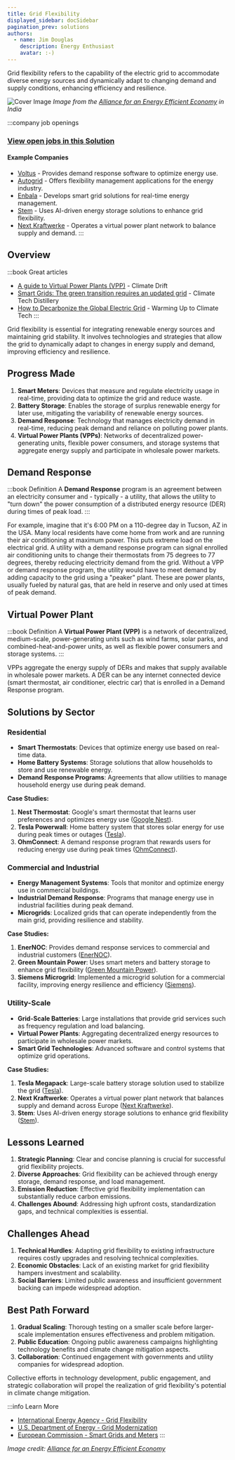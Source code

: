 ```yaml
---
title: Grid Flexibility
displayed_sidebar: docSidebar
pagination_prev: solutions
authors:
  - name: Jim Douglas
    description: Energy Enthusiast
    avatar: :-)
---
```


Grid flexibility refers to the capability of the electric grid to accommodate diverse energy sources and dynamically adapt to changing demand and supply conditions, enhancing efficiency and resilience.

![Cover Image](../static/img/grid-flexibility.jpg)
*Image from the [Alliance for an Energy Efficient Economy](https://aeee.in/why-indian-grid-operators-need-to-acknowledge-demand-flexibility-for-optimal-grid-operation/) in India*

:::company job openings
### [View open jobs in this Solution](https://climatebase.org/jobs?l=&q=&drawdown_solutions=Grid+Flexibility)
#### Example Companies
- [Voltus](https://voltus.co) - Provides demand response software to optimize energy use.
- [Autogrid](https://www.auto-grid.com) - Offers flexibility management applications for the energy industry.
- [Enbala](https://www.enbala.com) - Develops smart grid solutions for real-time energy management.
- [Stem](https://www.stem.com) - Uses AI-driven energy storage solutions to enhance grid flexibility.
- [Next Kraftwerke](https://www.next-kraftwerke.com) - Operates a virtual power plant network to balance supply and demand.
:::

## Overview
:::book Great articles
- [A guide to Virtual Power Plants (VPP)](https://climatedrift.substack.com/p/a-guide-to-virtual-power-plants-vpp) - Climate Drift
- [Smart Grids: The green transition requires an updated grid](https://www.climatetechdistillery.com/p/22-smart-grids) - Climate Tech Distillery
- [How to Decarbonize the Global Electric Grid](https://warminguptoclimatetech.substack.com/p/how-to-decarbonize-the-global-electric-grid) - Warming Up to Climate Tech
:::



Grid flexibility is essential for integrating renewable energy sources and maintaining grid stability. It involves technologies and strategies that allow the grid to dynamically adapt to changes in energy supply and demand, improving efficiency and resilience.

## Progress Made

1. **Smart Meters**: Devices that measure and regulate electricity usage in real-time, providing data to optimize the grid and reduce waste.
2. **Battery Storage**: Enables the storage of surplus renewable energy for later use, mitigating the variability of renewable energy sources.
3. **Demand Response**: Technology that manages electricity demand in real-time, reducing peak demand and reliance on polluting power plants.
4. **Virtual Power Plants (VPPs)**: Networks of decentralized power-generating units, flexible power consumers, and storage systems that aggregate energy supply and participate in wholesale power markets.

## Demand Response

:::book Definition
A **Demand Response** program is an agreement between an electricity consumer and - typically - a utility, that allows the utility to "turn down" the power consumption of a distributed energy resource (DER) during times of peak load.
:::

For example, imagine that it's 6:00 PM on a 110-degree day in Tucson, AZ in the USA. Many local residents have come home from work and are running their air conditioning at maximum power. This puts extreme load on the electrical grid. A utility with a demand response program can signal enrolled air conditioning units to change their thermostats from 75 degrees to 77 degrees, thereby reducing electricity demand from the grid. Without a VPP or demand response program, the utility would have to meet demand by adding capacity to the grid using a "peaker" plant. These are power plants, usually fueled by natural gas, that are held in reserve and only used at times of peak demand.

## Virtual Power Plant

:::book Definition
A **Virtual Power Plant (VPP)** is a network of decentralized, medium-scale, power-generating units such as wind farms, solar parks, and combined-heat-and-power units, as well as flexible power consumers and storage systems. 
:::

VPPs aggregate the energy supply of DERs and makes that supply available in wholesale power markets. A DER can be any internet connected device (smart thermostat, air conditioner, electric car) that is enrolled in a Demand Response program.

## Solutions by Sector

### Residential
- **Smart Thermostats**: Devices that optimize energy use based on real-time data.
- **Home Battery Systems**: Storage solutions that allow households to store and use renewable energy.
- **Demand Response Programs**: Agreements that allow utilities to manage household energy use during peak demand.

**Case Studies:**
1. **Nest Thermostat**: Google's smart thermostat that learns user preferences and optimizes energy use ([Google Nest](https://store.google.com/product/nest_thermostat)).
2. **Tesla Powerwall**: Home battery system that stores solar energy for use during peak times or outages ([Tesla](https://www.tesla.com/powerwall)).
3. **OhmConnect**: A demand response program that rewards users for reducing energy use during peak times ([OhmConnect](https://www.ohmconnect.com)).

### Commercial and Industrial
- **Energy Management Systems**: Tools that monitor and optimize energy use in commercial buildings.
- **Industrial Demand Response**: Programs that manage energy use in industrial facilities during peak demand.
- **Microgrids**: Localized grids that can operate independently from the main grid, providing resilience and stability.

**Case Studies:**
1. **EnerNOC**: Provides demand response services to commercial and industrial customers ([EnerNOC](https://www.enernoc.com)).
2. **Green Mountain Power**: Uses smart meters and battery storage to enhance grid flexibility ([Green Mountain Power](https://www.greenmountainpower.com)).
3. **Siemens Microgrid**: Implemented a microgrid solution for a commercial facility, improving energy resilience and efficiency ([Siemens](https://new.siemens.com/global/en/products/energy/microgrids.html)).

### Utility-Scale
- **Grid-Scale Batteries**: Large installations that provide grid services such as frequency regulation and load balancing.
- **Virtual Power Plants**: Aggregating decentralized energy resources to participate in wholesale power markets.
- **Smart Grid Technologies**: Advanced software and control systems that optimize grid operations.

**Case Studies:**
1. **Tesla Megapack**: Large-scale battery storage solution used to stabilize the grid ([Tesla](https://www.tesla.com/megapack)).
2. **Next Kraftwerke**: Operates a virtual power plant network that balances supply and demand across Europe ([Next Kraftwerke](https://www.next-kraftwerke.com)).
3. **Stem**: Uses AI-driven energy storage solutions to enhance grid flexibility ([Stem](https://www.stem.com)).

## Lessons Learned

1. **Strategic Planning**: Clear and concise planning is crucial for successful grid flexibility projects.
2. **Diverse Approaches**: Grid flexibility can be achieved through energy storage, demand response, and load management.
3. **Emission Reduction**: Effective grid flexibility implementation can substantially reduce carbon emissions.
4. **Challenges Abound**: Addressing high upfront costs, standardization gaps, and technical complexities is essential.

## Challenges Ahead

1. **Technical Hurdles**: Adapting grid flexibility to existing infrastructure requires costly upgrades and resolving technical complexities.
2. **Economic Obstacles**: Lack of an existing market for grid flexibility hampers investment and scalability.
3. **Social Barriers**: Limited public awareness and insufficient government backing can impede widespread adoption.

## Best Path Forward

1. **Gradual Scaling**: Thorough testing on a smaller scale before larger-scale implementation ensures effectiveness and problem mitigation.
2. **Public Education**: Ongoing public awareness campaigns highlighting technology benefits and climate change mitigation aspects.
3. **Collaboration**: Continued engagement with governments and utility companies for widespread adoption.

Collective efforts in technology development, public engagement, and strategic collaboration will propel the realization of grid flexibility's potential in climate change mitigation.

:::info Learn More
- [International Energy Agency - Grid Flexibility](https://www.iea.org/reports/grid-flexibility)
- [U.S. Department of Energy - Grid Modernization](https://www.energy.gov/grid-modernization-initiative)
- [European Commission - Smart Grids and Meters](https://ec.europa.eu/energy/topics/markets-and-consumers/smart-grids-and-meters_en)
:::

*Image credit: [Alliance for an Energy Efficient Economy](https://aeee.in/why-indian-grid-operators-need-to-acknowledge-demand-flexibility-for-optimal-grid-operation/)*
